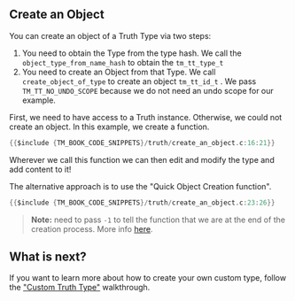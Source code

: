 ## Create an Object

You can create an object of a Truth Type via two steps:

1. You need to obtain the Type from the type hash. We call the `object_type_from_name_hash` to obtain the `tm_tt_type_t`
2. You need to create an Object from that Type. We call `create_object_of_type` to create an object `tm_tt_id_t` . We pass `TM_TT_NO_UNDO_SCOPE` because we do not need an undo scope for our example.

First, we need to have access to a Truth instance. Otherwise, we could not create an object. In this example, we create a function.

```c
{{$include {TM_BOOK_CODE_SNIPPETS}/truth/create_an_object.c:16:21}}
```

Wherever we call this function we can then edit and modify the type and add content to it!

The alternative approach is to use the "Quick Object Creation function".

```c
{{$include {TM_BOOK_CODE_SNIPPETS}/truth/create_an_object.c:23:26}}
```



> **Note:**  need to pass `-1` to tell the function that we are at the end of the creation process. More info [here]({{docs}}foundation/the_truth.h.html#structtm_the_truth_api.quick_create_object()).



## What is next?

If you want to learn more about how to create your own custom type, follow the ["Custom Truth Type"]({{base_url}}/the_truth/custom_truth_type.html) walkthrough.
